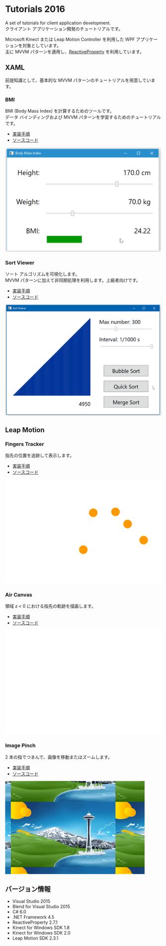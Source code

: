 # Tutorials 2016

A set of tutorials for client application development.  
クライアント アプリケーション開発のチュートリアルです。

Microsoft Kinect または Leap Motion Controller を利用した WPF アプリケーションを対象としています。  
主に MVVM パターンを適用し、[ReactiveProperty](https://github.com/runceel/ReactiveProperty) を利用しています。

## XAML
前提知識として、基本的な MVVM パターンのチュートリアルを用意しています。

### BMI
BMI (Body Mass Index) を計算するためのツールです。  
データ バインディングおよび MVVM パターンを学習するためのチュートリアルです。
- [実装手順](https://github.com/sakapon/Tutorials-2016/wiki/XAML-BMI)
- [ソースコード](XAML/Bmi)

![BMI](Images/XAML/BmiWpf.gif)

### Sort Viewer
ソート アルゴリズムを可視化します。  
MVVM パターンに加えて非同期処理を利用します。上級者向けです。
- [実装手順](https://github.com/sakapon/Tutorials-2016/wiki/XAML-Sort-Viewer)
- [ソースコード](XAML/Sort/SortViewerWpf)

![Sort Viewer](Images/XAML/SortViewerWpf-300-QM.gif)

## Leap Motion
### Fingers Tracker
指先の位置を追跡して表示します。
- [実装手順](https://github.com/sakapon/Tutorials-2016/wiki/Leap-Fingers-Tracker)
- [ソースコード](Leap-v2/LeapTutorials/FingersTrackerLeap)

![Fingers Tracker](Images/Leap-v2/FingersTrackerLeap.gif)

### Air Canvas
領域 z < 0 における指先の軌跡を描画します。
- [実装手順](https://github.com/sakapon/Tutorials-2016/wiki/Leap-Air-Canvas)
- [ソースコード](Leap-v2/LeapTutorials/AirCanvasLeap)

![Air Canvas](Images/Leap-v2/AirCanvasLeap.gif)

### Image Pinch
2 本の指でつまんで、画像を移動またはズームします。
- [実装手順](https://github.com/sakapon/Tutorials-2016/wiki/Leap-Image-Pinch)
- [ソースコード](Leap-v2/LeapTutorials/ImagePinchLeap)

![Image Pinch](Images/Leap-v2/ImagePinchLeap.gif)

## バージョン情報
- Visual Studio 2015
- Blend for Visual Studio 2015
- C# 6.0
- .NET Framework 4.5
- ReactiveProperty 2.7.1
- Kinect for Windows SDK 1.8
- Kinect for Windows SDK 2.0
- Leap Motion SDK 2.3.1
